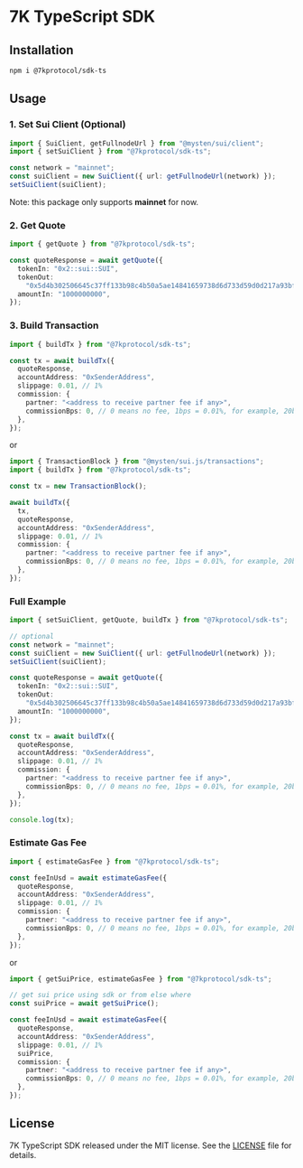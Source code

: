 # 7K TypeScript SDK

## Installation

```bash
npm i @7kprotocol/sdk-ts
```

## Usage

### 1. Set Sui Client (Optional)

```typescript
import { SuiClient, getFullnodeUrl } from "@mysten/sui/client";
import { setSuiClient } from "@7kprotocol/sdk-ts";

const network = "mainnet";
const suiClient = new SuiClient({ url: getFullnodeUrl(network) });
setSuiClient(suiClient);
```

Note: this package only supports **mainnet** for now.

### 2. Get Quote

```typescript
import { getQuote } from "@7kprotocol/sdk-ts";

const quoteResponse = await getQuote({
  tokenIn: "0x2::sui::SUI",
  tokenOut:
    "0x5d4b302506645c37ff133b98c4b50a5ae14841659738d6d733d59d0d217a93bf::coin::COIN",
  amountIn: "1000000000",
});
```

### 3. Build Transaction

```typescript
import { buildTx } from "@7kprotocol/sdk-ts";

const tx = await buildTx({
  quoteResponse,
  accountAddress: "0xSenderAddress",
  slippage: 0.01, // 1%
  commission: {
    partner: "<address to receive partner fee if any>",
    commissionBps: 0, // 0 means no fee, 1bps = 0.01%, for example, 20bps = 0.2%
  },
});
```

or

```typescript
import { TransactionBlock } from "@mysten/sui.js/transactions";
import { buildTx } from "@7kprotocol/sdk-ts";

const tx = new TransactionBlock();

await buildTx({
  tx,
  quoteResponse,
  accountAddress: "0xSenderAddress",
  slippage: 0.01, // 1%
  commission: {
    partner: "<address to receive partner fee if any>",
    commissionBps: 0, // 0 means no fee, 1bps = 0.01%, for example, 20bps = 0.2%
  },
});
```

### Full Example

```typescript
import { setSuiClient, getQuote, buildTx } from "@7kprotocol/sdk-ts";

// optional
const network = "mainnet";
const suiClient = new SuiClient({ url: getFullnodeUrl(network) });
setSuiClient(suiClient);

const quoteResponse = await getQuote({
  tokenIn: "0x2::sui::SUI",
  tokenOut:
    "0x5d4b302506645c37ff133b98c4b50a5ae14841659738d6d733d59d0d217a93bf::coin::COIN",
  amountIn: "1000000000",
});

const tx = await buildTx({
  quoteResponse,
  accountAddress: "0xSenderAddress",
  slippage: 0.01, // 1%
  commission: {
    partner: "<address to receive partner fee if any>",
    commissionBps: 0, // 0 means no fee, 1bps = 0.01%, for example, 20bps = 0.2%
  },
});

console.log(tx);
```

### Estimate Gas Fee

```typescript
import { estimateGasFee } from "@7kprotocol/sdk-ts";

const feeInUsd = await estimateGasFee({
  quoteResponse,
  accountAddress: "0xSenderAddress",
  slippage: 0.01, // 1%
  commission: {
    partner: "<address to receive partner fee if any>",
    commissionBps: 0, // 0 means no fee, 1bps = 0.01%, for example, 20bps = 0.2%
  },
});
```

or

```typescript
import { getSuiPrice, estimateGasFee } from "@7kprotocol/sdk-ts";

// get sui price using sdk or from else where
const suiPrice = await getSuiPrice();

const feeInUsd = await estimateGasFee({
  quoteResponse,
  accountAddress: "0xSenderAddress",
  slippage: 0.01, // 1%
  suiPrice,
  commission: {
    partner: "<address to receive partner fee if any>",
    commissionBps: 0, // 0 means no fee, 1bps = 0.01%, for example, 20bps = 0.2%
  },
});
```

## License

7K TypeScript SDK released under the MIT license. See the [LICENSE](./LICENSE)
file for details.
